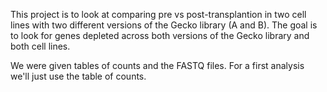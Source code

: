 This project is to look at comparing pre vs post-transplantion in two cell
lines with two different versions of the Gecko library (A and B). The goal is
to look for genes depleted across both versions of the Gecko library and both
cell lines.

We were given tables of counts and the FASTQ files. For a first analysis
we'll just use the table of counts.
